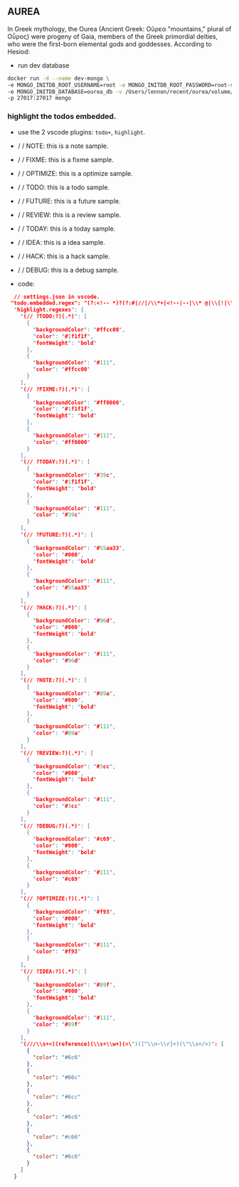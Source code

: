 ## AUREA

In Greek mythology, the Ourea (Ancient Greek: Oὔρεα "mountains," plural of Oὖρος) were progeny of Gaia, members of the Greek primordial deities, who were the first-born elemental gods and goddesses. According to Hesiod:

- run dev database

```sh
docker run -d --name dev-mongo \
-e MONGO_INITDB_ROOT_USERNAME=root -e MONGO_INITDB_ROOT_PASSWORD=root-sample-db \
-e MONGO_INITDB_DATABASE=ourea_db -v /Users/lennon/recent/ourea/volume/data:/data/db \
-p 27017:27017 mongo
```

### highlight the todos embedded.

- use the 2 vscode plugins: `todo+`, `highlight`.

* / / NOTE: this is a note sample.
* / / FIXME: this is a fixme sample.
* / / OPTIMIZE: this is a optimize sample.
* / / TODO: this is a todo sample.
* / / FUTURE: this is a future sample.
* / / REVIEW: this is a review sample.
* / / TODAY: this is a today sample.
* / / IDEA: this is a idea sample.
* / / HACK: this is a hack sample.
* / / DEBUG: this is a debug sample.

* code:

```json
  // settings.json in vscode.
 "todo.embedded.regex": "(?:<!-- *)?(?:#|//|/\\*+|<!--|--|\\* @|\\{!|\\{\\{!--|\\{\\{!) *(TODO|FIXME|TODAY|FUTURE|HACK|NOTE|IDEA|REVIEW|DEBUG|OPTIMIZE)(?:\\s*\\([^)]+\\))?:?(?!\\w)(?: *-->| *\\*/| *!}| *--}}| *}}|(?= *(?:[^:]//|/\\*+|<!--|@|--|\\{!|\\{\\{!--|\\{\\{!))|((?: +[^\\n@]*?)(?= *(?:[^:]//|/\\*+|<!--|@|--(?!>)|\\{!|\\{\\{!--|\\{\\{!))|(?: +[^@\\n]+)?))",
  "highlight.regexes": {
    "(// ?TODO:?)(.*)": [
      {
        "backgroundColor": "#ffcc00",
        "color": "#1f1f1f",
        "fontWeight": "bold"
      },
      {
        "backgroundColor": "#111",
        "color": "#ffcc00"
      }
    ],
    "(// ?FIXME:?)(.*)": [
      {
        "backgroundColor": "#ff0000",
        "color": "#1f1f1f",
        "fontWeight": "bold"
      },
      {
        "backgroundColor": "#111",
        "color": "#ff0000"
      }
    ],
    "(// ?TODAY:?)(.*)": [
      {
        "backgroundColor": "#39c",
        "color": "#1f1f1f",
        "fontWeight": "bold"
      },
      {
        "backgroundColor": "#111",
        "color": "#39c"
      }
    ],
    "(// ?FUTURE:?)(.*)": [
      {
        "backgroundColor": "#55aa33",
        "color": "#000",
        "fontWeight": "bold"
      },
      {
        "backgroundColor": "#111",
        "color": "#55aa33"
      }
    ],
    "(// ?HACK:?)(.*)": [
      {
        "backgroundColor": "#96d",
        "color": "#000",
        "fontWeight": "bold"
      },
      {
        "backgroundColor": "#111",
        "color": "#96d"
      }
    ],
    "(// ?NOTE:?)(.*)": [
      {
        "backgroundColor": "#89a",
        "color": "#000",
        "fontWeight": "bold"
      },
      {
        "backgroundColor": "#111",
        "color": "#89a"
      }
    ],
    "(// ?REVIEW:?)(.*)": [
      {
        "backgroundColor": "#3cc",
        "color": "#000",
        "fontWeight": "bold"
      },
      {
        "backgroundColor": "#111",
        "color": "#3cc"
      }
    ],
    "(// ?DEBUG:?)(.*)": [
      {
        "backgroundColor": "#c69",
        "color": "#000",
        "fontWeight": "bold"
      },
      {
        "backgroundColor": "#111",
        "color": "#c69"
      }
    ],
    "(// ?OPTIMIZE:?)(.*)": [
      {
        "backgroundColor": "#f93",
        "color": "#000",
        "fontWeight": "bold"
      },
      {
        "backgroundColor": "#111",
        "color": "#f93"
      }
    ],
    "(// ?IDEA:?)(.*)": [
      {
        "backgroundColor": "#89f",
        "color": "#000",
        "fontWeight": "bold"
      },
      {
        "backgroundColor": "#111",
        "color": "#89f"
      }
    ],
    "(///\\s+<)(reference)(\\s+\\w+)(=\")([^\\n~\\r]+)(\"\\s+/>)": [
      {
        "color": "#6c6"
      },
      {
        "color": "#66c"
      },
      {
        "color": "#6cc"
      },
      {
        "color": "#6c6"
      },
      {
        "color": "#c66"
      },
      {
        "color": "#6c6"
      }
    ]
  }
```
